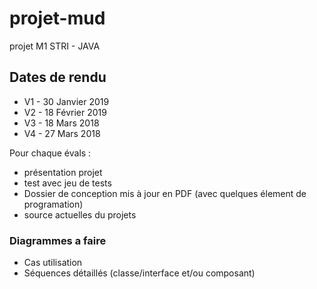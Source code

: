 # projet-mud
projet M1 STRI - JAVA

## Dates de rendu

- V1 - 30 Janvier 2019
- V2 - 18 Février 2019
- V3 - 18 Mars 2018
- V4 - 27 Mars 2018

Pour chaque évals : 

- présentation projet
- test avec jeu de tests
- Dossier de conception mis à jour en PDF (avec quelques élement de programation)
- source actuelles du projets


### Diagrammes a faire

- Cas utilisation
- Séquences détaillés (classe/interface et/ou composant)

